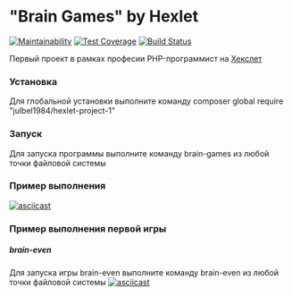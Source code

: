 # "Brain Games" by Hexlet

[![Maintainability](https://api.codeclimate.com/v1/badges/21fd494612748365e8aa/maintainability)](https://codeclimate.com/github/julbel1984/project-lvl1-s408/maintainability)
[![Test Coverage](https://api.codeclimate.com/v1/badges/21fd494612748365e8aa/test_coverage)](https://codeclimate.com/github/julbel1984/project-lvl1-s408/test_coverage)
[![Build Status](https://travis-ci.org/julbel1984/project-lvl1-s408.svg?branch=master)](https://travis-ci.org/julbel1984/project-lvl1-s408)

Первый проект в рамках професии PHP-программист на [Хекслет](https://ru.hexlet.io/professions/php)

### Установка

Для глобальной установки выполните команду composer global require "julbel1984/hexlet-project-1"


### Запуск

Для запуска программы выполните команду brain-games из любой точки файловой системы

### Пример выполнения

[![asciicast](https://asciinema.org/a/220125.svg)](https://asciinema.org/a/220125)

### Пример выполнения первой игры
##### brain-even
Для запуска игры brain-even выполните команду brain-even из любой точки файловой системы
[![asciicast](https://asciinema.org/a/wqx6r0VfrDLcjqjzUewmsqw0E.svg)](https://asciinema.org/a/wqx6r0VfrDLcjqjzUewmsqw0E)

